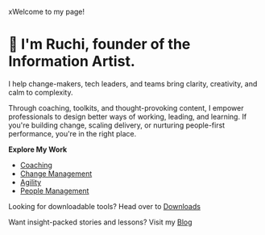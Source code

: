 xWelcome to my page!


# 👋 I'm Ruchi, founder of the Information Artist.

I help change-makers, tech leaders, and teams bring clarity, creativity, and calm to complexity.

Through coaching, toolkits, and thought-provoking content, I empower professionals to design better ways of working, leading, and learning. If you're building change, scaling delivery, or nurturing people-first performance, you're in the right place.

**Explore My Work**
- [Coaching](/coaching/README.md)
- [Change Management](/change-management/index.html)
- [Agility](/agility/README.md)
- [People Management](/people-management/README.md)

Looking for downloadable tools? Head over to [Downloads](/downloads/)

Want insight-packed stories and lessons? Visit my [Blog](https://medium.com/informationartist)
